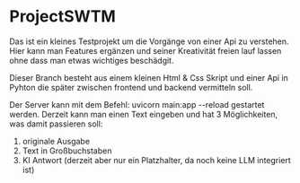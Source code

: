 # ProjectSWTM
Das ist ein kleines Testprojekt um die Vorgänge von einer Api zu verstehen. 
Hier kann man Features ergänzen und seiner Kreativität freien lauf lassen ohne dass man etwas wichtiges beschädgit.

Dieser Branch besteht aus einem kleinen Html & Css Skript und einer Api in Pyhton die später zwischen frontend und backend vermitteln soll.

Der Server kann mit dem Befehl: uvicorn main:app --reload 
gestartet werden.
Derzeit kann man einen Text eingeben und hat 3 Möglichkeiten, was damit passieren soll:
  1. originale Ausgabe
  2. Text in Großbuchstaben
  3. KI Antwort (derzeit aber nur ein Platzhalter, da noch keine LLM integriert ist)
